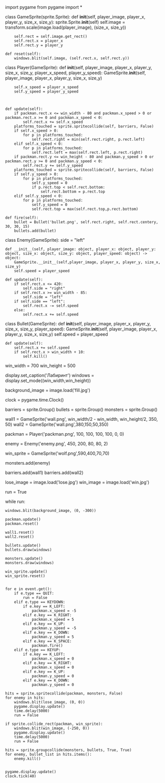 import pygame
from pygame import *


class GameSprite(sprite.Sprite):
    def __init__(self, player_image, player_x, player_y, size_x, size_y):
        sprite.Sprite.__init__(self)
        self.image = transform.scale(image.load(player_image), (size_x, size_y))

        self.rect = self.image.get_rect()
        self.rect.x = player_x
        self.rect.y = player_y

    def reset(self):
        windows.blit(self.image, (self.rect.x, self.rect.y))



class Player(GameSprite):
    def __init__(self, player_image, player_x, player_y, size_x, size_y, player_x_speed, player_y_speed):
        GameSprite.__init__(self, player_image, player_x, player_y, size_x, size_y)



        self.x_speed = player_x_speed
        self.y_speed = player_y_speed



    def update(self):
        if packman.rect.x <= win_width - 80 and packman.x_speed > 0 or packman.rect.x >= 0 and packman.x_speed < 0:
            self.rect.x += self.x_speed
        platforms_touched = sprite.spritecollide(self, barriers, False)
        if self.x_speed > 0:
            for p in platforms_touched:
                self.rect.right = min(self.rect.right, p.rect.left)
        elif self.x_speed < 0:
            for p in platforms_touched:
                self.rect.left = max(self.rect.left, p.rect.right)
        if packman.rect.y <= win_height - 80 and packman.y_speed > 0 or packman.rect.y >= 0 and packman.y_speed < 0:
            self.rect.y += self.y_speed
        platforms_touched = sprite.spritecollide(self, barriers, False)
        if self.y_speed > 0:
            for p in platforms_touched:
                self.y_speed = 0
                if p.rect.top < self.rect.bottom:
                    self.rect.bottom = p.rect.top
        elif self.y_speed < 0:
            for p in platforms_touched:
                self.y_speed = 0
                self.rect.top = max(self.rect.top,p.rect.bottom)

    def fire(self):
        bullet = Bullet('bullet.png', self.rect.right, self.rect.centery, 30, 30, 15)
        bullets.add(bullet)


class Enemy(GameSprite):
    side = "left"

    def __init__(self, player_image: object, player_x: object, player_y: object, size_x: object, size_y: object, player_speed: object) -> object:
        GameSprite.__init__(self,player_image, player_x, player_y, size_x, size_y)
        self.speed = player_speed

    def update(self):
        if self.rect.x <= 420:
            self.side = "right"
        if self.rect.x >= win_width - 85:
            self.side = "left"
        if self.side == "left":
            self.rect.x -= self.speed
        else:
            self.rect.x += self.speed



class Bullet(GameSprite):
    def __init__(self, player_image, player_x, player_y, size_x, size_y, player_speed):
        GameSprite.__init__(self, player_image, player_x, player_y, size_x, size_y)
        self.speed = player_speed

    def update(self):
        self.rect.x += self.speed
        if self.rect.x > win_width + 10:
            self.kill()



win_width = 700
win_height = 500

display.set_caption('Лабиринт')
windows = display.set_mode((win_width,win_height))

background_image = image.load('fill.jpg')

clock = pygame.time.Clock()


barriers = sprite.Group()
bullets = sprite.Group()
monsters = sprite.Group()

wall1 = GameSprite('wall.png', win_width/2 - win_width, win_height/2, 350, 50)
wall2 = GameSprite('wall.png',380,150,50,350)

packman = Player('packman.png', 100, 100, 100, 100, 0, 0)

enemy = Enemy('enemy.png', 450, 200, 80, 80, 2)

win_sprite = GameSprite('wolf.png',590,400,70,70)

monsters.add(enemy)

barriers.add(wall1)
barriers.add(wall2)

lose_image = image.load('lose.jpg')
win_image = image.load('win.jpg')

run = True

while run:

    windows.blit(background_image, (0, -300))

    packman.update()
    packman.reset()

    wall1.reset()
    wall2.reset()

    bullets.update()
    bullets.draw(windows)

    monsters.update()
    monsters.draw(windows)

    win_sprite.update()
    win_sprite.reset()


    for e in event.get():
        if e.type == QUIT:
            run = False
        elif e.type == KEYDOWN:
            if e.key == K_LEFT:
                packman.x_speed = -5
            elif e.key == K_RIGHT:
                packman.x_speed = 5
            elif e.key == K_UP:
                packman.y_speed = -5
            elif e.key == K_DOWN:
                packman.y_speed = 5
            elif e.key == K_SPACE:
                packman.fire()
        elif e.type == KEYUP:
            if e.key == K_LEFT:
                packman.x_speed = 0
            elif e.key == K_RIGHT:
                packman.x_speed = 0
            elif e.key == K_UP:
                packman.y_speed = 0
            elif e.key == K_DOWN:
                packman.y_speed = 0

    hits = sprite.spritecollide(packman, monsters, False)
    for enemy in hits:
        windows.blit(lose_image, (0, 0))
        pygame.display.update()
        time.delay(5000)
        run = False

    if sprite.collide_rect(packman, win_sprite):
        windows.blit(win_image, (-250, 0))
        pygame.display.update()
        time.delay(5000)
        run = False

    hits = sprite.groupcollide(monsters, bullets, True, True)
    for enemy, bullet_list in hits.items():
        enemy.kill()


    pygame.display.update()
    clock.tick(40)
